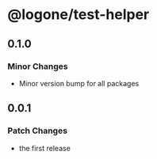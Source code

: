 # @logone/test-helper

## 0.1.0

### Minor Changes

- Minor version bump for all packages

## 0.0.1

### Patch Changes

- the first release
